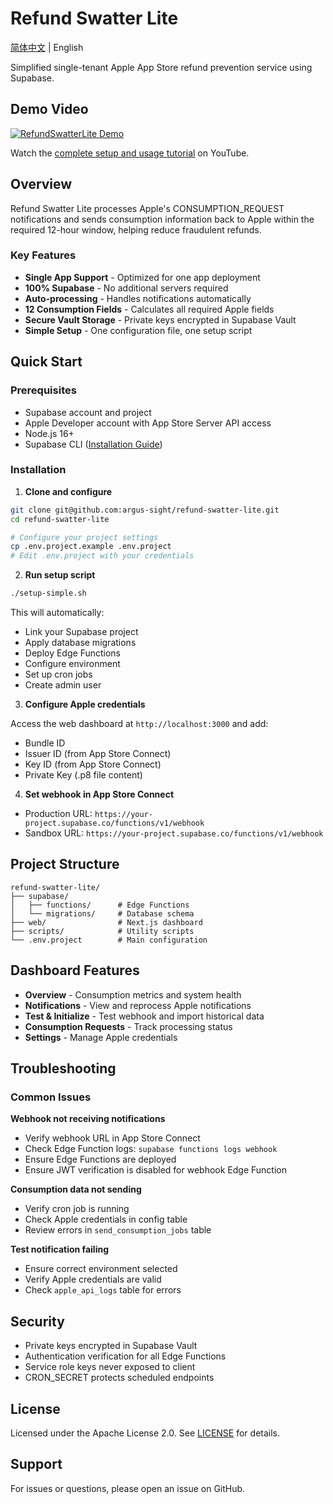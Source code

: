# Refund Swatter Lite

[简体中文](./README_zh.md) | English

Simplified single-tenant Apple App Store refund prevention service using Supabase.

## Demo Video

[![RefundSwatterLite Demo](https://img.youtube.com/vi/j-88H8j7btI/maxresdefault.jpg)](https://www.youtube.com/watch?v=j-88H8j7btI)

Watch the [complete setup and usage tutorial](https://www.youtube.com/watch?v=j-88H8j7btI) on YouTube.

## Overview

Refund Swatter Lite processes Apple's CONSUMPTION_REQUEST notifications and sends consumption information back to Apple within the required 12-hour window, helping reduce fraudulent refunds.

### Key Features

- **Single App Support** - Optimized for one app deployment
- **100% Supabase** - No additional servers required  
- **Auto-processing** - Handles notifications automatically
- **12 Consumption Fields** - Calculates all required Apple fields
- **Secure Vault Storage** - Private keys encrypted in Supabase Vault
- **Simple Setup** - One configuration file, one setup script

## Quick Start

### Prerequisites

- Supabase account and project
- Apple Developer account with App Store Server API access
- Node.js 16+
- Supabase CLI ([Installation Guide](https://supabase.com/docs/guides/cli))

### Installation

1. **Clone and configure**
```bash
git clone git@github.com:argus-sight/refund-swatter-lite.git
cd refund-swatter-lite

# Configure your project settings
cp .env.project.example .env.project
# Edit .env.project with your credentials
```

2. **Run setup script**
```bash
./setup-simple.sh
```

This will automatically:
- Link your Supabase project
- Apply database migrations
- Deploy Edge Functions
- Configure environment
- Set up cron jobs
- Create admin user

3. **Configure Apple credentials**

Access the web dashboard at `http://localhost:3000` and add:
- Bundle ID
- Issuer ID (from App Store Connect)
- Key ID (from App Store Connect)
- Private Key (.p8 file content)

4. **Set webhook in App Store Connect**
- Production URL: `https://your-project.supabase.co/functions/v1/webhook`
- Sandbox URL: `https://your-project.supabase.co/functions/v1/webhook`

## Project Structure

```
refund-swatter-lite/
├── supabase/
│   ├── functions/      # Edge Functions
│   └── migrations/     # Database schema
├── web/                # Next.js dashboard
├── scripts/            # Utility scripts
└── .env.project        # Main configuration
```

## Dashboard Features

- **Overview** - Consumption metrics and system health
- **Notifications** - View and reprocess Apple notifications
- **Test & Initialize** - Test webhook and import historical data
- **Consumption Requests** - Track processing status
- **Settings** - Manage Apple credentials

## Troubleshooting

### Common Issues

**Webhook not receiving notifications**
- Verify webhook URL in App Store Connect
- Check Edge Function logs: `supabase functions logs webhook`
- Ensure Edge Functions are deployed
- Ensure JWT verification is disabled for webhook Edge Function

**Consumption data not sending**
- Verify cron job is running
- Check Apple credentials in config table
- Review errors in `send_consumption_jobs` table

**Test notification failing**
- Ensure correct environment selected
- Verify Apple credentials are valid
- Check `apple_api_logs` table for errors

## Security

- Private keys encrypted in Supabase Vault
- Authentication verification for all Edge Functions
- Service role keys never exposed to client
- CRON_SECRET protects scheduled endpoints

## License

Licensed under the Apache License 2.0. See [LICENSE](./LICENSE) for details.

## Support

For issues or questions, please open an issue on GitHub.
